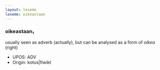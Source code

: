 ```yaml
---
layout: lexeme
lexeme: oikeastaan
---
```


###  oikeastaan₁

usually seen as adverb (actually), but can be analysed as a form of *oikea* (right)
* UPOS:  ADV
* Origin:  kotus|fiwikt

